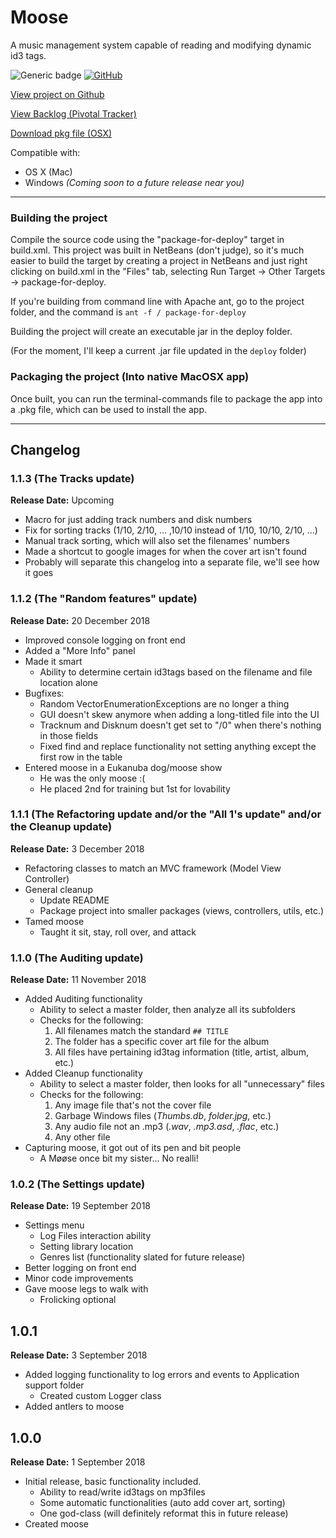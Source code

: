 # Moose
A music management system capable of reading and modifying dynamic id3 tags.

![Generic badge](https://img.shields.io/badge/version-1.1.2-brightgreen.svg)
[![GitHub](https://img.shields.io/github/license/mashape/apistatus.svg)]()

[View project on Github](https://www.github.com/mpfthprblmtq/moose)

[View Backlog (Pivotal Tracker)](https://www.pivotaltracker.com/n/projects/2194861)

[Download pkg file (OSX)](https://www.prblmtq.com/projects/moose/download)

Compatible with:
* OS X (Mac)
* Windows *(Coming soon to a future release near you)*

---

### Building the project

Compile the source code using the "package-for-deploy" target in build.xml.  This project was built in NetBeans (don't judge), so it's much easier to build the target by creating a project in NetBeans and just right clicking on build.xml in the "Files" tab, selecting Run Target -> Other Targets -> package-for-deploy.

If you're building from command line with Apache ant, go to the project folder, and the command is `ant -f / package-for-deploy`

Building the project will create an executable jar in the deploy folder.

(For the moment, I'll keep a current .jar file updated in the `deploy` folder)

### Packaging the project (Into native MacOSX app)

Once built, you can run the terminal-commands file to package the app into a .pkg file, which can be used to install the app.

---

## Changelog

### 1.1.3 (The Tracks update)

**Release Date:** Upcoming

- Macro for just adding track numbers and disk numbers
- Fix for sorting tracks (1/10, 2/10, ... ,10/10 instead of 1/10, 10/10, 2/10, ...)
- Manual track sorting, which will also set the filenames' numbers
- Made a shortcut to google images for when the cover art isn't found
- Probably will separate this changelog into a separate file, we'll see how it goes

### 1.1.2 (The "Random features" update)

**Release Date:** 20 December 2018

- Improved console logging on front end
- Added a "More Info" panel
- Made it smart
  - Ability to determine certain id3tags based on the filename and file location alone
- Bugfixes:
  - Random VectorEnumerationExceptions are no longer a thing
  - GUI doesn't skew anymore when adding a long-titled file into the UI
  - Tracknum and Disknum doesn't get set to "/0" when there's nothing in those fields
  - Fixed find and replace functionality not setting anything except the first row in the table
- Entered moose in a Eukanuba dog/moose show
  - He was the only moose :(
  - He placed 2nd for training but 1st for lovability

### 1.1.1 (The Refactoring update and/or the "All 1's update" and/or the Cleanup update)

**Release Date:** 3 December 2018

- Refactoring classes to match an MVC framework (Model View Controller)
- General cleanup
  - Update README
  - Package project into smaller packages (views, controllers, utils, etc.)
- Tamed moose
  - Taught it sit, stay, roll over, and attack

### 1.1.0 (The Auditing update)

**Release Date:** 11 November 2018

- Added Auditing functionality
  - Ability to select a master folder, then analyze all its subfolders
  - Checks for the following:
    1. All filenames match the standard `## TITLE`
    2. The folder has a specific cover art file for the album
    3. All files have pertaining id3tag information (title, artist, album, etc.)
- Added Cleanup functionality
  - Ability to select a master folder, then looks for all "unnecessary" files
  - Checks for the following:
    1. Any image file that's not the cover file
    2. Garbage Windows files (*Thumbs.db*, *folder.jpg*, etc.)
    3. Any audio file not an .mp3 (*.wav*, *.mp3.asd*, *.flac*, etc.)
    4. Any other file
- Capturing moose, it got out of its pen and bit people
  - A Møøse once bit my sister... No realli!

### 1.0.2 (The Settings update)

**Release Date:** 19 September 2018

- Settings menu
  - Log Files interaction ability
  - Setting library location
  - Genres list (functionality slated for future release)
- Better logging on front end
- Minor code improvements
- Gave moose legs to walk with
  -  Frolicking optional

## 1.0.1

**Release Date:** 3 September 2018

- Added logging functionality to log errors and events to Application support folder
  - Created custom Logger class
- Added antlers to moose


## 1.0.0

**Release Date:** 1 September 2018

- Initial release, basic functionality included.
  - Ability to read/write id3tags on mp3files
  - Some automatic functionalities (auto add cover art, sorting)
  - One god-class (will definitely reformat this in future release)
- Created moose
